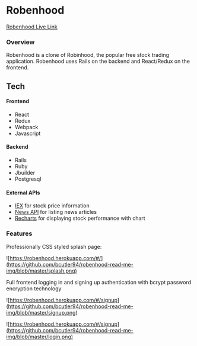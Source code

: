# Robenhood

[Robenhood Live Link](https://robenhood.herokuapp.com/#/)


### Overview

Robenhood is a clone of Robinhood, the popular free stock trading application. Robenhood uses Rails on the backend and React/Redux on the frontend.

## Tech

#### Frontend
* React
* Redux
* Webpack
* Javascript

#### Backend
* Rails
* Ruby
* Jbuilder
* Postgresql

#### External APIs
* [IEX](https://iextrading.com/) for stock price information
* [News API](https://newsapi.org/) for listing news articles
* [Recharts](http://recharts.org/en-US/) for displaying stock performance with chart

### Features

Professionally CSS styled splash page:

![https://robenhood.herokuapp.com/#/](https://github.com/bcutler94/robenhood-read-me-img/blob/master/splash.png)

Full frontend logging in and signing up authentication with bcrypt password encryption technology

![https://robenhood.herokuapp.com/#/signup] (https://github.com/bcutler94/robenhood-read-me-img/blob/master/signup.png)

![https://robenhood.herokuapp.com/#/signup](https://github.com/bcutler94/robenhood-read-me-img/blob/master/login.png)



